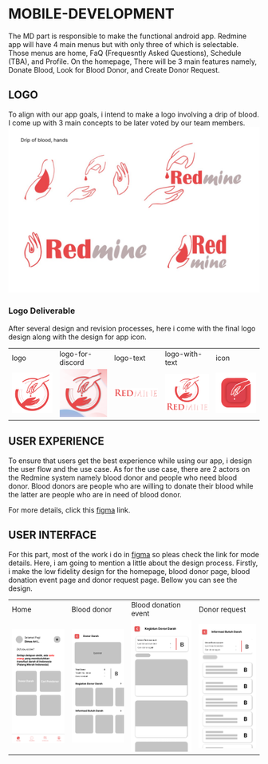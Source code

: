 # MOBILE-DEVELOPMENT

The MD part is responsible to make the functional android app. Redmine app will have 4 main menus but with only three of which is selectable.
Those menus are home, FaQ (Frequesntly Asked Questions), Schedule (TBA), and Profile. On the homepage, There will be 3 main features namely, 
Donate Blood, Look for Blood Donor, and Create Donor Request.

## LOGO
[logo-brainstorm]:https://github.com/Monica255/Bangkit-Capstone-Project-Redmine/blob/android-developer/LOGO/Logo%20brainstorm.png
To align with our app goals, i intend to make a logo involving a drip of blood. I come up with 3 main concepts to be later voted by our team members. 
![alt text][logo-brainstorm]

### Logo Deliverable
[logo]:https://github.com/Monica255/Bangkit-Capstone-Project-Redmine/blob/android-developer/LOGO/logo.png
[logo-for-discord]:https://github.com/Monica255/Bangkit-Capstone-Project-Redmine/blob/android-developer/LOGO/logo-for-discord.png
[logo-text]:https://github.com/Monica255/Bangkit-Capstone-Project-Redmine/blob/android-developer/LOGO/logo-text.png
[logo-with-text]:https://github.com/Monica255/Bangkit-Capstone-Project-Redmine/blob/android-developer/LOGO/logo-with-text.png
[icon]:https://github.com/Monica255/Bangkit-Capstone-Project-Redmine/blob/android-developer/LOGO/app-icon.png
After several design and revision processes, here i come with the final logo design along with the design for app icon.

<table>
  <tr>
    <td>logo</td>
     <td>logo-for-discord</td>
     <td>logo-text</td>
    <td>logo-with-text</td>
     <td>icon</td>
  </tr>
  <tr>
    <td><img src="https://github.com/Monica255/Bangkit-Capstone-Project-Redmine/blob/android-developer/LOGO/logo.png" width=200></td>
    <td><img src="https://github.com/Monica255/Bangkit-Capstone-Project-Redmine/blob/android-developer/LOGO/logo-for-discord.png" width=200 ></td>
    <td><img src="https://github.com/Monica255/Bangkit-Capstone-Project-Redmine/blob/android-developer/LOGO/logo-text.png" width=200 ></td>
    <td><img src="https://github.com/Monica255/Bangkit-Capstone-Project-Redmine/blob/android-developer/LOGO/logo-with-text.png" width=200></td>
    <td><img src="https://github.com/Monica255/Bangkit-Capstone-Project-Redmine/blob/android-developer/LOGO/app-icon.png" width=200 ></td>
  </tr>
 </table>
 
 
## USER EXPERIENCE
[figma-link]:https://www.figma.com/file/6sh69Ed1cLSW0lbDceIK8P/Redmine?node-id=0%3A1
To ensure that users get the best experience while using our app, i design the user flow and the use case. As for the use case, there are 2 actors on the Redmine system namely blood donor and people who need blood donor. Blood donors are people who are willing to donate their blood while the latter are people who are in need of blood donor.

For more details, click this [figma][figma-link] link.

## USER INTERFACE
For this part, most of the work i do in [figma][figma-link] so pleas check the link for mode details. Here, i am going to mention a little about the design process. Firstly, i make the low fidelity design for the homepage, blood donor page, blood donation event page and donor request page. Bellow you can see the design.


 <table>
  <tr>
     <td>Home</td>
     <td>Blood donor</td>
     <td>Blood donation event</td>
     <td>Donor request</td>
  </tr>
  <tr>
    <td><img src="https://github.com/Monica255/Bangkit-Capstone-Project-Redmine/blob/android-developer/UIUX/lofi/Home.png"></td>
    <td><img src="https://github.com/Monica255/Bangkit-Capstone-Project-Redmine/blob/android-developer/UIUX/lofi/Donor%20darah.png" ></td>
    <td><img src="https://github.com/Monica255/Bangkit-Capstone-Project-Redmine/blob/android-developer/UIUX/lofi/Donor%20darah-1.png"></td>
    <td><img src="https://github.com/Monica255/Bangkit-Capstone-Project-Redmine/blob/android-developer/UIUX/lofi/Donor%20darah-2.png"></td>
  </tr>
 </table>
